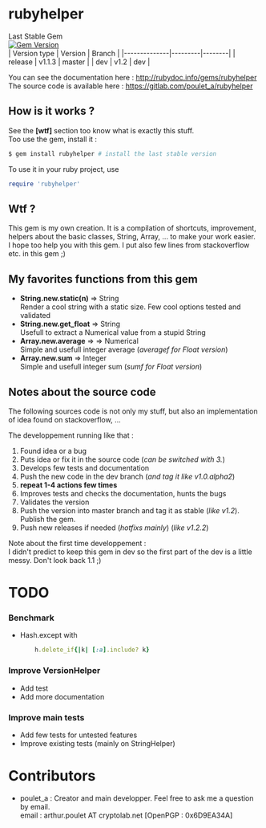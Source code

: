 # rubyhelper

Last Stable Gem  
[![Gem Version](https://badge.fury.io/rb/rubyhelper.svg)](http://badge.fury.io/rb/rubyhelper)  
| Version type | Version | Branch |
|--------------|---------|--------|
| release | v1.1.3 | master |
| dev | v1.2 | dev |

You can see the documentation here : http://rubydoc.info/gems/rubyhelper  
The source code is available here  : https://gitlab.com/poulet_a/rubyhelper  


## How is it works ?
See the **[wtf]** section too know what is exactly this stuff.  
Too use the gem, install it :
```bash
$ gem install rubyhelper # install the last stable version
```

To use it in your ruby project, use
```ruby
require 'rubyhelper'
```


## Wtf ?
This gem is my own creation. It is a compilation of shortcuts, improvement,
helpers about the basic classes, String, Array, ... to make your work easier.  
I hope too help you with this gem. I put also few lines from stackoverflow etc.
in this gem ;)


## My favorites functions from this gem
- **String.new.static(n)** => String  
	Render a cool string with a static size. Few cool options tested and validated  
- **String.new.get_float** => String  
	Usefull to extract a Numerical value from a stupid String  
- **Array.new.average** =>  => Numerical  
	Simple and usefull integer average (*averagef for Float version*)  
- **Array.new.sum** => Integer  
	Simple and usefull integer sum (*sumf for Float version*)  


## Notes about the source code
The following sources code is not only my stuff, but also an implementation of
idea found on stackoverflow, ...  

The developpement running like that :  
1. Found idea or a bug  
2. Puts idea or fix it in the source code (*can be switched with 3.*)  
3. Develops few tests and documentation  
4. Push the new code in the dev branch (*and tag it like v1.0.alpha2*)
5. **repeat 1-4 actions few times**  
6. Improves tests and checks the documentation, hunts the bugs  
7. Validates the version  
8. Push the version into master branch and tag it as stable (*like v1.2*). Publish the gem.  
9. Push new releases if needed (*hotfixs mainly*) (*like v1.2.2*)  

Note about the first time developpement :  
I didn't predict to keep this gem in dev so the first part of the dev
is a little messy. Don't look back 1.1 ;)


# TODO
### Benchmark
- Hash.except with  
	```ruby
		h.delete_if{|k| [:a].include? k}
	```  

### Improve VersionHelper
- Add test
- Add more documentation

### Improve main tests
- Add few tests for untested features
- Improve existing tests (mainly on StringHelper)

# Contributors
- poulet_a : Creator and main developper. Feel free to ask me a question by email.  
	email   : arthur.poulet AT cryptolab.net [OpenPGP : 0x6D9EA34A]  
